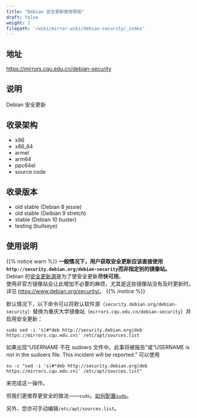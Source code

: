 ```yaml
---
title: "Debian 安全更新使用帮助"
draft: false
weight: 2
filepath: '/wiki/mirror-wiki/debian-security/_index'
---
```


## 地址

https://mirrors.cqu.edu.cn/debian-security

## 说明

Debian 安全更新

## 收录架构

- x86
- x86_64
- armel
- arm64
- ppc64el
- source code

## 收录版本

- old stable (Debian 8 jessie)
- old stable (Deibian 9 stretch)
- stable (Debian 10 buster)
- testing (bullseye)

## 使用说明

{{% notice warn %}}
**一般情况下，用户获取安全更新应该直接使用`http://security.debian.org/debian-security`而非指定别的镜像站。**<br />
Debian 的[安全更新源](security.debian.org)是为了使安全更新**尽快可用**。<br />
使用非官方镜像站会让此增加不必要的麻烦，尤其是这些镜像站没有及时更新时。
详见 <https://www.debian.org/security/>。
{{% /notice %}}

默认情况下，以下命令可以将默认软件源（`security.debian.org/debian-security`）替换为重庆大学镜像站（`mirrors.cqu.edu.cn/debian-security`）并启用安全更新：
```shell
sudo sed -i 's|#*deb http://security.debian.org|deb https://mirrors.cqu.edu.cn|' /etc/apt/sources.list
```

如果出现“USERNAME 不在 sudoers 文件中。此事将被报告”或“USERNAME is not in the sudoers file.  This incident will be reported.”
可以使用

```shell
su -c "sed -i 's|#*deb http://security.debian.org|deb https://mirrors.cqu.edu.cn|' /etc/apt/sources.list"
```

来完成这一操作。

但我们更推荐更安全的做法——`sudo`。[如何配置`sudo`](/wiki/mirror-wiki/debian/sudo)。


另外，您亦可手动编辑`/etc/apt/sources.list`。
